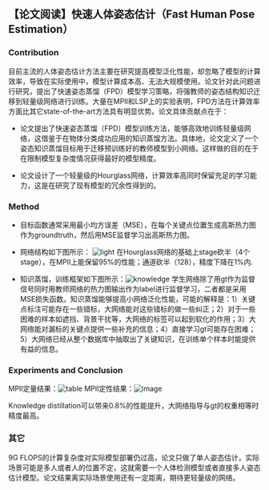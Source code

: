 ## 【论文阅读】快速人体姿态估计（Fast Human Pose Estimation）


### Contribution
目前主流的人体姿态估计方法主要在研究提高模型泛化性能，却忽略了模型的计算效率，导致在实际使用中，模型计算成本高、无法大规模使用。论文针对此问题进行研究，提出了快速姿态蒸馏（FPD）模型学习策略，将强教师的姿态结构知识迁移到轻量级网络进行训练。大量在MPII和LSP上的实验表明，FPD方法在计算效率方面比其它state-of-the-art方法具有明显优势。论文具体贡献点在于：

- 论文提出了快速姿态蒸馏（FPD）模型训练方法，能够高效地训练轻量级网络，这借鉴于在物体分类成功应用的知识蒸馏方法。具体地，论文定义了一个姿态知识蒸馏目标用于迁移预训练好的教师模型到小网络。这样做的目的在于在限制模型复杂度情况获得最好的模型精度。

- 论文设计了一个轻量级的Hourglass网络，计算效率高同时保留充足的学习能力，这是在研究了现有模型的冗余性得到的。

### Method
- 目标函数通常采用最小均方误差（MSE），在每个关键点位置生成高斯热力图作为groundtruth，然后用MSE监督学习出高斯热力图。

- 网络结构如下图所示： ![light](E:/github/blog/image/2018-11-25/network-light.jpg)
在Hourglass网络的基础上stage砍半（4个stage），在MPII上能保留95%的性能；通道砍半（128），精度下降在1%内.

- 知识蒸馏，训练框架如下图所示：![knowledge](E:\github\blog\image\2018-11-25\knowledge.jpg)
学生网络除了用gt作为监督信号同时用教师网络的热力图输出作为label进行监督学习，二者都是采用MSE损失函数。知识蒸馏能够提高小网络泛化性能，可能的解释是：1）关键点标注可能存在一些错标，大网络能对这些错标的做一些纠正；2）对于一些困难的样本如遮挡、背景干扰等，大网络的标签可以起到软化的作用；3）大网络能对漏标的关键点提供一些补充的信息；4）直接学习gt可能存在困难；5）大网络已经从整个数据库中抽取出了关键知识，在训练单个样本时能提供有益的信息。

### Experiments and Conclusion
MPII定量结果：![table](E:\github\blog\image\2018-11-25\mpiitable.jpg)
MPII定性结果：![image](E:\github\blog\image\2018-11-25\mpiiimage.jpg)

Knowledge distillation可以带来0.8%的性能提升，大网络指导与gt的权重相等时精度最高。

### 其它
9G FLOPS的计算复杂度对实际模型部署仍过高，论文只做了单人姿态估计，实际场景可能是多人或者人的位置不定，这就需要一个人体检测模型或者直接多人姿态估计模型。论文结果离实际场景使用还有一定距离，期待更轻量级的网络。
